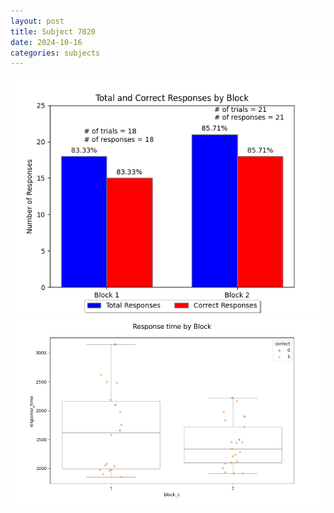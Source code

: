 ```yaml
---
layout: post
title: Subject 7020
date: 2024-10-16
categories: subjects
---
```


![](data/7020/run-5/7020_ATS_responses.png)
![](data/7020/run-5/7020_ATS_rt.png)
